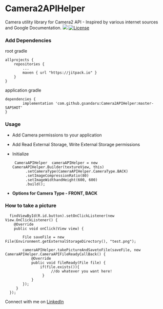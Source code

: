  # Camera2APIHelper
Camera utility library for Camera2 API - Inspired by various internet sources and Google Documentation.
[![](https://jitpack.io/v/gsandaru/Camera2APIHelper.svg)](https://jitpack.io/#gsandaru/Camera2APIHelper)
[![License](https://camo.githubusercontent.com/5b17d82d9a87c80cdd019bacb35c23f3515d33c3/68747470733a2f2f696d672e736869656c64732e696f2f62616467652f4c6963656e73652d417061636865253230322e302d79656c6c6f77677265656e2e737667)](https://opensource.org/licenses/Apache-2.0)  
### Add Dependencies


root gradle

    allprojects {  
        repositories {  
            ...
            maven { url "https://jitpack.io" }  
        }  
    }

application gradle

    dependencies {
            implementation 'com.github.gsandaru:Camera2APIHelper:master-SAPSHOT'
    }

### Usage

* Add Camera permissions to your application
* Add Read External Storage, Write External Storage permissions
* Initialize 

       CameraAPIHelper  cameraAPIHelper = new CameraAPIHelper.Builder(textureView, this)  
            .setCameraType(CameraAPIHelper.CameraType.BACK)  
            .setImageCompressionRatio(80)  
            .setImageWidthandHeight(600, 600)  
            .build();

* <b>Options for Camera Type - FRONT, BACK</b>
### How to take a picture

 

      findViewById(R.id.button).setOnClickListener(new View.OnClickListener() {  
        @Override  
        public void onClick(View view) {  
      
            File saveFile = new File(Environment.getExternalStorageDirectory(), "test.png");  
            
            cameraAPIHelper.takePictureAndSavetoFile(saveFile, new CameraAPIHelper.CameraAPIFileReadyCallBack() {  
                @Override  
                public void fileReady(File file) {  
                    if(file.exists()){  
                         //do whatever you want here!
                     }  
                }  
            });   
         }  
      });
 
Connect with me on [LinkedIn](https://www.linkedin.com/in/gihansandaru/)

